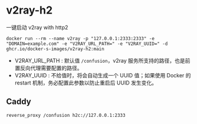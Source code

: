 # v2ray-h2

一键启动 v2ray with http2

```
docker run --rm --name v2ray -p "127.0.0.1:2333:2333" -e "DOMAIN=example.com" -e "V2RAY_URL_PATH=" -e "V2RAY_UUID=" -d ghcr.io/docker-s-images/v2ray-h2:main
```

- V2RAY_URL_PATH : 默认值 `/confusion`，v2ray 服务所支持的路径，也是前置反向代理需要配置的路径。
- V2RAY_UUID : 不给值时，将会自动生成一个 UUID 值；如果使用 Docker 的 restart 机制，务必配置此参数以防止重启后 UUID 发生变化。

## Caddy

```
reverse_proxy /confusion h2c://127.0.0.1:2333
```

